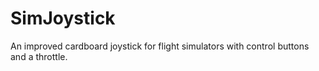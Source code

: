 # SimJoystick
An improved cardboard joystick for flight simulators with control buttons and a throttle.
